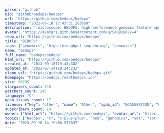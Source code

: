 ```yaml
---
parser: "github"
uid: "github/bedops/bedops"
url: "https://github.com/bedops/bedops"
timestamp: "2022-07-18 17:43:31.203689"
description: ":microscope: BEDOPS: high-performance genomic feature operations"
avatar: "https://avatars.githubusercontent.com/u/5489260?v=4"
repo_url: "https://github.com/bedops/bedops"
title: "BEDOPS"
tags: ["genomics", "high-throughput-sequencing", "genomics"]
name: "bedops"
full_name: "bedops/bedops"
html_url: "https://github.com/bedops/bedops"
created_at: "2013-09-18T19:43:30Z"
updated_at: "2022-07-14T18:24:23Z"
clone_url: "https://github.com/bedops/bedops.git"
homepage: "https://bedops.readthedocs.io/"
size: 96705
stargazers_count: 245
watchers_count: 245
language: "C"
open_issues_count: 17
license: {"key": "other", "name": "Other", "spdx_id": "NOASSERTION", "url": null, "node_id": "MDc6TGljZW5zZTA="}
subscribers_count: 14
owner: {"html_url": "https://github.com/bedops", "avatar_url": "https://avatars.githubusercontent.com/u/5489260?v=4", "login": "bedops", "type": "User"}
topics: ["bedops", "c", "c-plus-plus", "bed", "genomics", "set", "set-theory", "conversion", "compression", "toolkit", "parallel", "pipeline", "bioinformatics"]
date: "2023-09-16 14:19:06.977697"
---
```

